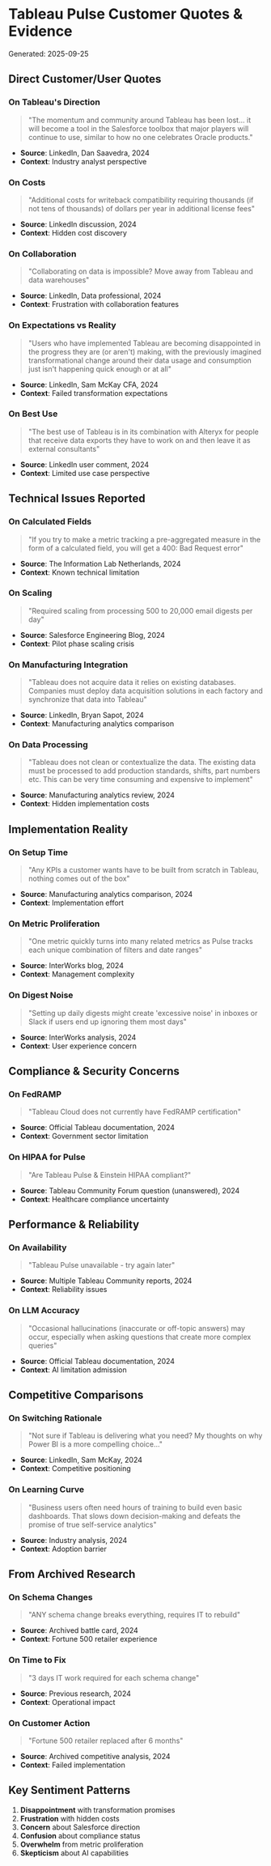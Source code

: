 # Tableau Pulse Customer Quotes & Evidence

Generated: 2025-09-25

## Direct Customer/User Quotes

### On Tableau's Direction
> "The momentum and community around Tableau has been lost... it will become a tool in the Salesforce toolbox that major players will continue to use, similar to how no one celebrates Oracle products."
- **Source**: LinkedIn, Dan Saavedra, 2024
- **Context**: Industry analyst perspective

### On Costs
> "Additional costs for writeback compatibility requiring thousands (if not tens of thousands) of dollars per year in additional license fees"
- **Source**: LinkedIn discussion, 2024
- **Context**: Hidden cost discovery

### On Collaboration
> "Collaborating on data is impossible? Move away from Tableau and data warehouses"
- **Source**: LinkedIn, Data professional, 2024
- **Context**: Frustration with collaboration features

### On Expectations vs Reality
> "Users who have implemented Tableau are becoming disappointed in the progress they are (or aren't) making, with the previously imagined transformational change around their data usage and consumption just isn't happening quick enough or at all"
- **Source**: LinkedIn, Sam McKay CFA, 2024
- **Context**: Failed transformation expectations

### On Best Use
> "The best use of Tableau is in its combination with Alteryx for people that receive data exports they have to work on and then leave it as external consultants"
- **Source**: LinkedIn user comment, 2024
- **Context**: Limited use case perspective

## Technical Issues Reported

### On Calculated Fields
> "If you try to make a metric tracking a pre-aggregated measure in the form of a calculated field, you will get a 400: Bad Request error"
- **Source**: The Information Lab Netherlands, 2024
- **Context**: Known technical limitation

### On Scaling
> "Required scaling from processing 500 to 20,000 email digests per day"
- **Source**: Salesforce Engineering Blog, 2024
- **Context**: Pilot phase scaling crisis

### On Manufacturing Integration
> "Tableau does not acquire data it relies on existing databases. Companies must deploy data acquisition solutions in each factory and synchronize that data into Tableau"
- **Source**: LinkedIn, Bryan Sapot, 2024
- **Context**: Manufacturing analytics comparison

### On Data Processing
> "Tableau does not clean or contextualize the data. The existing data must be processed to add production standards, shifts, part numbers etc. This can be very time consuming and expensive to implement"
- **Source**: Manufacturing analytics review, 2024
- **Context**: Hidden implementation costs

## Implementation Reality

### On Setup Time
> "Any KPIs a customer wants have to be built from scratch in Tableau, nothing comes out of the box"
- **Source**: Manufacturing analytics comparison, 2024
- **Context**: Implementation effort

### On Metric Proliferation
> "One metric quickly turns into many related metrics as Pulse tracks each unique combination of filters and date ranges"
- **Source**: InterWorks blog, 2024
- **Context**: Management complexity

### On Digest Noise
> "Setting up daily digests might create 'excessive noise' in inboxes or Slack if users end up ignoring them most days"
- **Source**: InterWorks analysis, 2024
- **Context**: User experience concern

## Compliance & Security Concerns

### On FedRAMP
> "Tableau Cloud does not currently have FedRAMP certification"
- **Source**: Official Tableau documentation, 2024
- **Context**: Government sector limitation

### On HIPAA for Pulse
> "Are Tableau Pulse & Einstein HIPAA compliant?"
- **Source**: Tableau Community Forum question (unanswered), 2024
- **Context**: Healthcare compliance uncertainty

## Performance & Reliability

### On Availability
> "Tableau Pulse unavailable - try again later"
- **Source**: Multiple Tableau Community reports, 2024
- **Context**: Reliability issues

### On LLM Accuracy
> "Occasional hallucinations (inaccurate or off-topic answers) may occur, especially when asking questions that create more complex queries"
- **Source**: Official Tableau documentation, 2024
- **Context**: AI limitation admission

## Competitive Comparisons

### On Switching Rationale
> "Not sure if Tableau is delivering what you need? My thoughts on why Power BI is a more compelling choice..."
- **Source**: LinkedIn, Sam McKay, 2024
- **Context**: Competitive positioning

### On Learning Curve
> "Business users often need hours of training to build even basic dashboards. That slows down decision-making and defeats the promise of true self-service analytics"
- **Source**: Industry analysis, 2024
- **Context**: Adoption barrier

## From Archived Research

### On Schema Changes
> "ANY schema change breaks everything, requires IT to rebuild"
- **Source**: Archived battle card, 2024
- **Context**: Fortune 500 retailer experience

### On Time to Fix
> "3 days IT work required for each schema change"
- **Source**: Previous research, 2024
- **Context**: Operational impact

### On Customer Action
> "Fortune 500 retailer replaced after 6 months"
- **Source**: Archived competitive analysis, 2024
- **Context**: Failed implementation

## Key Sentiment Patterns

1. **Disappointment** with transformation promises
2. **Frustration** with hidden costs
3. **Concern** about Salesforce direction
4. **Confusion** about compliance status
5. **Overwhelm** from metric proliferation
6. **Skepticism** about AI capabilities